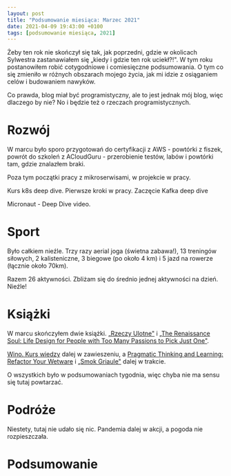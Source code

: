 ```yaml
---
layout: post
title: "Podsumowanie miesiąca: Marzec 2021"
date: 2021-04-09 19:43:00 +0100
tags: [podsumowanie miesiąca, 2021]
---
```


Żeby ten rok nie skończył się tak, jak poprzedni, gdzie w okolicach Sylwestra zastanawiałem się „kiedy i gdzie ten rok uciekł?!". W tym roku postanowiłem robić cotygodniowe i comiesięczne podsumowania. O tym co się zmieniło w różnych obszarach mojego życia, jak mi idzie z osiąganiem celów i budowaniem nawyków.

Co prawda, blog miał być programistyczny, ale to jest jednak mój blog, więc dlaczego by nie? No i będzie też o rzeczach programistycznych.

# Rozwój

W marcu było sporo przygotowań do certyfikacji z AWS - powtórki z fiszek, powrót do szkoleń z ACloudGuru - przerobienie testów, labów i powtórki tam, gdzie znalazłem braki.

Poza tym początki pracy z mikroserwisami, w projekcie w pracy.

Kurs k8s deep dive. Pierwsze kroki w pracy. Zaczęcie Kafka deep dive

Micronaut - Deep Dive video.

# Sport

Było całkiem nieźle. Trzy razy aerial joga (świetna zabawa!), 13 treningów siłowych, 2 kalisteniczne, 3 biegowe (po około 4 km) i 5 jazd na rowerze (łącznie około 70km).

Razem 26 aktywności. Zbliżam się do średnio jednej aktywności na dzień. Nieźle!

# Książki

W marcu skończyłem dwie książki. [„Rzeczy Ulotne"](https://www.goodreads.com/book/show/38926130-rzeczy-ulotne) i [„The Renaissance Soul: Life Design for People with Too Many Passions to Pick Just One"](https://www.goodreads.com/book/show/415595.The_Renaissance_Soul).

[Wino. Kurs wiedzy](https://www.goodreads.com/book/show/24992423-wino-kurs-wiedzy) dalej w zawieszeniu, a [Pragmatic Thinking and Learning: Refactor Your Wetware](https://www.goodreads.com/book/show/3063393-pragmatic-thinking-and-learning) i [„Smok Griaule"](https://www.goodreads.com/book/show/13410275-smok-griaule) dalej w trakcie.

O wszystkich było w podsumowaniach tygodnia, więc chyba nie ma sensu się tutaj powtarzać.

# Podróże

Niestety, tutaj nie udało się nic. Pandemia dalej w akcji, a pogoda nie rozpieszczała.

# Podsumowanie
